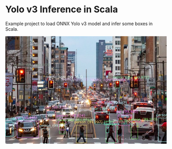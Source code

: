 # Yolo v3 Inference in Scala

Example project to load ONNX Yolo v3 model and infer some boxes in Scala.

![city-out-image](city-out.jpg)